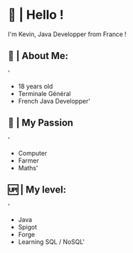 # 👋 | Hello !

I'm Kevin, Java Developper from France !

## 💁 | About Me:

'
- 18 years old
- Terminale Général
- French Java Developper'

## 💙 | My Passion

'
- Computer
- Farmer
- Maths'

## 🆙 | My level:

'
- Java
- Spigot
- Forge
- Learning SQL / NoSQL'
